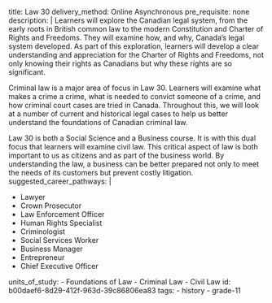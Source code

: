 title: Law 30
delivery_method: Online Asynchronous
pre_requisite: none
description: |
  Learners will explore the Canadian legal system, from the early roots in British common law to the modern Constitution and Charter of Rights and Freedoms. They will examine how, and why, Canada’s legal system developed. As part of this exploration, learners will develop a clear understanding and appreciation for the Charter of Rights and Freedoms, not only knowing their rights as Canadians but why these rights are so significant.
  
  Criminal law is a major area of focus in Law 30. Learners will examine what makes a crime a crime, what is needed to convict someone of a crime, and how criminal court cases are tried in Canada. Throughout this, we will look at a number of current and historical legal cases to help us better understand the foundations of Canadian criminal law.
  
  Law 30 is both a Social Science and a Business course. It is with this dual focus that learners will examine civil law. This critical aspect of law is both important to us as citizens and as part of the business world. By understanding the law, a business can be better prepared not only to meet the needs of its customers but prevent costly litigation.
suggested_career_pathways: |
  <ul>
  <li>Lawyer</li>
  <li>Crown Prosecutor</li>
  <li>Law Enforcement Officer</li>
  <li>Human Rights Specialist</li>
  <li>Criminologist</li>
  <li>Social Services Worker</li>
  <li>Business Manager</li>
  <li>Entrepreneur</li>
  <li>Chief Executive Officer</li>
  </ul>
units_of_study:
  - Foundations of Law
  - Criminal Law
  - Civil Law
id: b00daef6-8d29-412f-963d-39c86806ea83
tags:
  - history
  - grade-11
